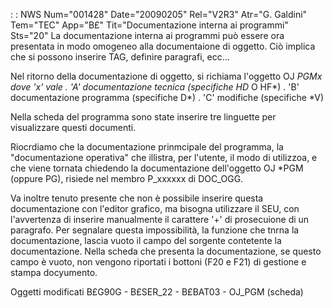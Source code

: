  :  : NWS Num="001428" Date="20090205" Rel="V2R3" Atr="G. Galdini" Tem="TEC" App="B£" Tit="Documentazione interna ai programmi" Sts="20"
La documentazione interna ai programmi può essere ora presentata in modo omogeneo alla documentaione
di oggetto.
Ciò implica che si possono inserire TAG, definire paragrafi, ecc...

Nel ritorno della documentazione di oggetto, si richiama l'oggetto OJ *PGMx dove 'x' vale . 'A' documentazione tecnica (specifiche HD* O HF*)
. 'B' documentazione programma (specifiche D*)
. 'C' modifiche (specifiche *V)

Nella scheda del programma sono state inserire tre linguette per visualizzare questi documenti.

Riocrdiamo che la documentazione prinmcipale del programma, la "documentazione operativa" che illistra, per l'utente, il modo di utilizzoa, e che viene tornata chiedendo la documentazione dell'oggetto OJ *PGM (oppure PG), risiede nel membro P_xxxxxx di DOC_OGG.

Va inoltre tenuto presente che non è possibile inserire questa documentazione con l'editor grafico,
ma bisogna utilizzare il SEU, con l'avvertenza di inserire manualmente il carattere '+' di prosecuione di un paragrafo.
Per segnalare questa impossibilità, la funzione che tnrna la documentazione, lascia vuoto il campo
del sorgente contetente la documentazione.
Nella scheda che presenta la documentazione, se questo campo è vuoto, non vengono riportati i bottoni (F20 e F21) di gestione e stampa docyumento.

Oggetti modificati
B£G90G - B£SER_22 - B£BAT03 - OJ_PGM (scheda)
